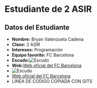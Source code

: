# Estudiante de 2 ASIR

## Datos del Estudiante

- **Nombre:** Bryan Valenzuela Cadena
- **Clase:** 2 ASIR
- **Intereses:** Programación
- **Equipo favorito:** FC Barcelona
- **Escudo:**![Escudo](../../descarga.jpg)
- **Web:**[Web oficial del FC Barcelona](https://www.fcbarcelona.com)
- ![Escudo](../../descarga.jpg)
- [Web oficial del FC Barcelona](https://www.fcbarcelona.com)
- LINEA DE CODIGO COPIADA CON GITS
